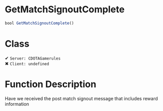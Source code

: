 # GetMatchSignoutComplete
```js	
bool GetMatchSignoutComplete()
```
# Class
✔ `Server: CDOTAGamerules`  
✖ `Client: undefined`  

# Function Description
Have we received the post match signout message that includes reward information
